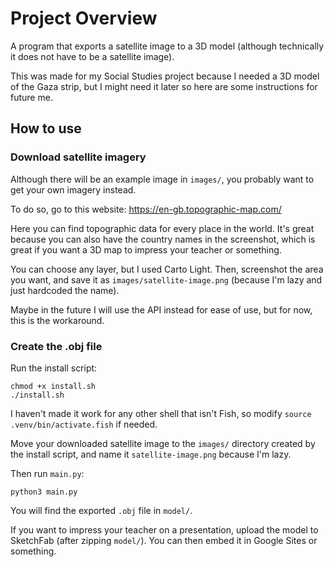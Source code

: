 # Project Overview
A program that exports a satellite image to a 3D model (although technically it does not have to be a satellite image).  

This was made for my Social Studies project because I needed a 3D model of the Gaza strip, but I might need it later so here are some instructions for future me.
## How to use

### Download satellite imagery  
Although there will be an example image in `images/`, you probably want to get your own imagery instead.  

To do so, go to this website: <https://en-gb.topographic-map.com/>  

Here you can find topographic data for every place in the world. It's great because you can also have the country names in the screenshot, which is great if you want a 3D map to impress your teacher or something.  

You can choose any layer, but I used Carto Light. Then, screenshot the area you want, and save it as `images/satellite-image.png` (because I'm lazy and just hardcoded the name). 

Maybe in the future I will use the API instead for ease of use, but for now, this is the workaround. 

### Create the .obj file
Run the install script:
```
chmod +x install.sh
./install.sh
```  
I haven't made it work for any other shell that isn't Fish, so modify `source .venv/bin/activate.fish` if needed.  

Move your downloaded satellite image to the `images/` directory created by the install script, and name it `satellite-image.png` because I'm lazy.  

Then run `main.py`:
```
python3 main.py
```  
You will find the exported `.obj` file in `model/`.  

If you want to impress your teacher on a presentation, upload the model to SketchFab (after zipping `model/`). You can then embed it in Google Sites or something.